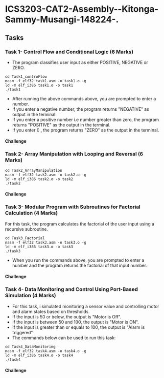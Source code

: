 # ICS3203-CAT2-Assembly--Kitonga-Sammy-Musangi-148224-.

## Tasks
### Task 1- Control Flow and Conditional Logic (6 Marks)
- The program classifies user input as either POSITIVE, NEGATIVE or ZERO.
 
```
cd Task1_controFlow
nasm -f elf32 task1.asm -o task1.o -g
ld -m elf_i386 task1.o -o task1
./task1

```
- After running the above commands above, you are prompted to enter a number.
- If you enter a negative number, the program returns "NEGATIVE" as output in the terminal.
- If you enter a positive number i.e number greater than zero, the program returns "POSITIVE" as the output in the terminal.
- If you enter 0 , the program returns "ZERO" as the output in the terminal.
#### Challenge

### Task 2- Array Manipulation with Looping and Reversal (6 Marks)
```
cd Task2_ArrayManipulation
nasm -f elf32 task2.asm -o task2.o -g
ld -m elf_i386 task2.o -o task2
./task2

```
#### Challenge


### Task 3- Modular Program with Subroutines for Factorial Calculation (4 Marks)
For this task, the program calculates the factorial of the user input using a recursive subroutine.

```
cd Task3_Factorial
nasm -f elf32 task3.asm -o task3.o -g
ld -m elf_i386 task3.o -o task3
./task3

```
- When you run the commands above, you are prompted to enter a number and the program returns the factorial of that input number.
#### Challenge
### Task 4- Data Monitoring and Control Using Port-Based Simulation (4 Marks)
- For this task, i simulated monitoring a sensor value and controlling motor and alarm states based on thresholds.
- If the input is 50 or below, the output is "Motor is Off".
- If the input is between 50 and 100, the output is "Motor is ON".
- If the input is greater than or equals to 100, the output is "Alarm is triggered" 
- The commands below can be used to run this task: 

```
cd Task4_DataMonitoring
nasm -f elf32 task4.asm -o task4.o -g
ld -m elf_i386 task4.o -o task4
./task4

```

#### Challenge